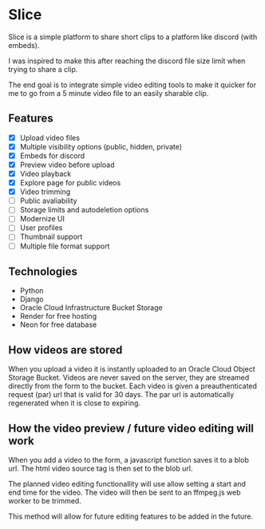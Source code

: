 # Slice

Slice is a simple platform to share short clips to a platform like discord (with embeds).

I was inspired to make this after reaching the discord file size limit when trying to share a clip.

The end goal is to integrate simple video editing tools to make it quicker for me to go from a 5 minute video file to an easily sharable clip.


## Features
- [x] Upload video files
- [x] Multiple visibility options (public, hidden, private)
- [x] Embeds for discord
- [x] Preview video before upload
- [x] Video playback
- [x] Explore page for public videos
- [x] Video trimming
- [ ] Public avaliability
- [ ] Storage limits and autodeletion options
- [ ] Modernize UI
- [ ] User profiles
- [ ] Thumbnail support
- [ ] Multiple file format support

## Technologies
- Python
- Django
- Oracle Cloud Infrastructure Bucket Storage
- Render for free hosting
- Neon for free database


## How videos are stored
When you upload a video it is instantly uploaded to an Oracle Cloud Object Storage Bucket.
Videos are never saved on the server, they are streamed directly from the form to the bucket.
Each video is given a preauthenticated request (par) url that is valid for 30 days.
The par url is automatically regenerated when it is close to expiring.


## How the video preview / future video editing will work
When you add a video to the form, a javascript function saves it to a blob url.
The html video source tag is then set to the blob url.

The planned video editing functionallity will use allow setting a start and end time for the video.
The video will then be sent to an ffmpeg.js web worker to be trimmed.

This method will allow for future editing features to be added in the future.
